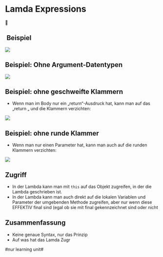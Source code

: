# Lamda Expressions
🥷

##  Beispiel
![][image-1]

## Beispiel: Ohne Argument-Datentypen

![][image-2]

## Beispiel: ohne geschweifte Klammern

- Wenn man im Body nur ein „return“-Ausdruck hat, kann man auf das „return „ und die Klammern verzichten:

![][image-3]

## Beispiel: ohne runde Klammer

- Wenn man nur einen Parameter hat, kann man auch auf die runden Klammern verzichten:

![][image-4]


## Zugriff
- In der Lambda kann man mit `this` auf das Objekt zugreifen, in der die Lambda geschrieben ist. 
- In der Lambda kann man auch direkt auf die lokalen Variablen und Parameter der umgebenden Methode zugreifen, aber nur wenn diese EFFEKTIV final sind (egal ob sie mit final gekennzeichnet sind oder nicht


## Zusammenfassung
- Keine genaue Syntax, nur das Prinzip
- Auf was hat das Lamda Zugr

[image-1]:	assets/Bildschirmfoto%202018-11-21%20um%2009.20.34.png
[image-2]:	assets/Bildschirmfoto%202018-11-21%20um%2009.23.05.png
[image-3]:	assets/Bildschirmfoto%202018-11-21%20um%2009.25.19.png
[image-4]:	assets/Bildschirmfoto%202018-11-21%20um%2009.26.08.png

#nur learning unit#
